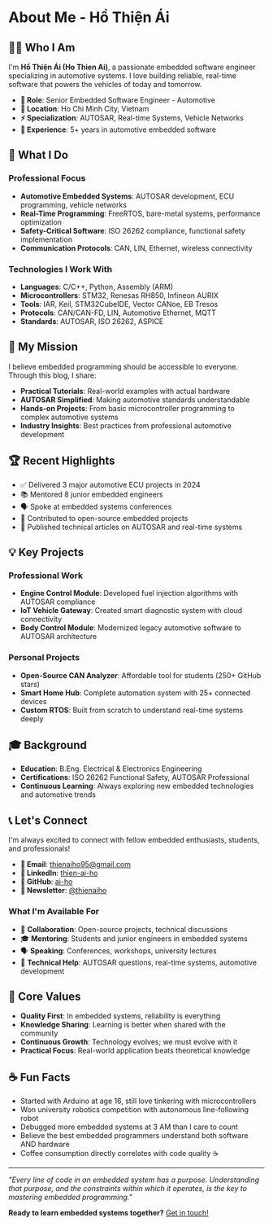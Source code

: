 # About Me - Hồ Thiện Ái

## 👨‍💻 Who I Am

I'm **Hồ Thiện Ái (Ho Thien Ai)**, a passionate embedded software engineer specializing in automotive systems. I love building reliable, real-time software that powers the vehicles of today and tomorrow.

- **🏢 Role**: Senior Embedded Software Engineer - Automotive
- **📍 Location**: Ho Chi Minh City, Vietnam  
- **⚡ Specialization**: AUTOSAR, Real-time Systems, Vehicle Networks
- **📅 Experience**: 5+ years in automotive embedded software

## 🚀 What I Do

### Professional Focus
- **Automotive Embedded Systems**: AUTOSAR development, ECU programming, vehicle networks
- **Real-Time Programming**: FreeRTOS, bare-metal systems, performance optimization
- **Safety-Critical Software**: ISO 26262 compliance, functional safety implementation
- **Communication Protocols**: CAN, LIN, Ethernet, wireless connectivity

### Technologies I Work With
- **Languages**: C/C++, Python, Assembly (ARM)
- **Microcontrollers**: STM32, Renesas RH850, Infineon AURIX
- **Tools**: IAR, Keil, STM32CubeIDE, Vector CANoe, EB Tresos
- **Protocols**: CAN/CAN-FD, LIN, Automotive Ethernet, MQTT
- **Standards**: AUTOSAR, ISO 26262, ASPICE

## 🎯 My Mission

I believe embedded programming should be accessible to everyone. Through this blog, I share:

- **Practical Tutorials**: Real-world examples with actual hardware
- **AUTOSAR Simplified**: Making automotive standards understandable  
- **Hands-on Projects**: From basic microcontroller programming to complex automotive systems
- **Industry Insights**: Best practices from professional automotive development

## 🏆 Recent Highlights

- ✅ Delivered 3 major automotive ECU projects in 2024
- 📚 Mentored 8 junior embedded engineers
- 🗣️ Spoke at embedded systems conferences
- 🌟 Contributed to open-source embedded projects
- 📄 Published technical articles on AUTOSAR and real-time systems

## 💡 Key Projects

### Professional Work
- **Engine Control Module**: Developed fuel injection algorithms with AUTOSAR compliance
- **IoT Vehicle Gateway**: Created smart diagnostic system with cloud connectivity  
- **Body Control Module**: Modernized legacy automotive software to AUTOSAR architecture

### Personal Projects
- **Open-Source CAN Analyzer**: Affordable tool for students (250+ GitHub stars)
- **Smart Home Hub**: Complete automation system with 25+ connected devices
- **Custom RTOS**: Built from scratch to understand real-time systems deeply

## 🎓 Background

- **Education**: B.Eng. Electrical & Electronics Engineering
- **Certifications**: ISO 26262 Functional Safety, AUTOSAR Professional
- **Continuous Learning**: Always exploring new embedded technologies and automotive trends

## 📞 Let's Connect

I'm always excited to connect with fellow embedded enthusiasts, students, and professionals!

- **📧 Email**: [thienaiho95@gmail.com](mailto:thienaiho95@gmail.com)
- **💼 LinkedIn**: [thien-ai-ho](https://www.linkedin.com/in/thien-ai-ho)
- **🐙 GitHub**: [ai-ho](https://github.com/ai-ho)
- **📝 Newsletter**: [@thienaiho](https://substack.com/@thienaiho)

### What I'm Available For
- 🤝 **Collaboration**: Open-source projects, technical discussions
- 🎓 **Mentoring**: Students and junior engineers in embedded systems
- 🗣️ **Speaking**: Conferences, workshops, university lectures
- 💬 **Technical Help**: AUTOSAR questions, real-time systems, automotive development

## 🌟 Core Values

- **Quality First**: In embedded systems, reliability is everything
- **Knowledge Sharing**: Learning is better when shared with the community
- **Continuous Growth**: Technology evolves; we must evolve with it
- **Practical Focus**: Real-world application beats theoretical knowledge

## ☕ Fun Facts

- Started with Arduino at age 16, still love tinkering with microcontrollers
- Won university robotics competition with autonomous line-following robot
- Debugged more embedded systems at 3 AM than I care to count
- Believe the best embedded programmers understand both software AND hardware
- Coffee consumption directly correlates with code quality ☕

---

*"Every line of code in an embedded system has a purpose. Understanding that purpose, and the constraints within which it operates, is the key to mastering embedded programming."*

**Ready to learn embedded systems together?** [Get in touch!](mailto:thienaiho95@gmail.com)
